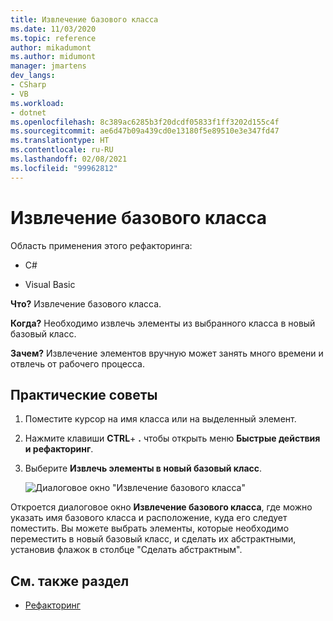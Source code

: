 ```yaml
---
title: Извлечение базового класса
ms.date: 11/03/2020
ms.topic: reference
author: mikadumont
ms.author: midumont
manager: jmartens
dev_langs:
- CSharp
- VB
ms.workload:
- dotnet
ms.openlocfilehash: 8c389ac6285b3f20dcdf05833f1ff3202d155c4f
ms.sourcegitcommit: ae6d47b09a439cd0e13180f5e89510e3e347fd47
ms.translationtype: HT
ms.contentlocale: ru-RU
ms.lasthandoff: 02/08/2021
ms.locfileid: "99962812"
---
```

# <a name="extract-base-class"></a>Извлечение базового класса

Область применения этого рефакторинга:

- C#

- Visual Basic

**Что?** Извлечение базового класса.

**Когда?** Необходимо извлечь элементы из выбранного класса в новый базовый класс.

**Зачем?** Извлечение элементов вручную может занять много времени и отвлечь от рабочего процесса. 

## <a name="how-to"></a>Практические советы

1. Поместите курсор на имя класса или на выделенный элемент.

2. Нажмите клавиши **CTRL**+ **.** чтобы открыть меню **Быстрые действия и рефакторинг**.

3. Выберите **Извлечь элементы в новый базовый класс**.

    ![Диалоговое окно "Извлечение базового класса"](media/extract-base-class.png)

Откроется диалоговое окно **Извлечение базового класса**, где можно указать имя базового класса и расположение, куда его следует поместить. Вы можете выбрать элементы, которые необходимо переместить в новый базовый класс, и сделать их абстрактными, установив флажок в столбце "Сделать абстрактным".

## <a name="see-also"></a>См. также раздел

- [Рефакторинг](../refactoring-in-visual-studio.md)
